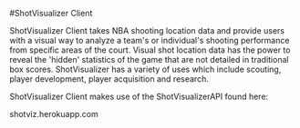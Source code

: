 #ShotVisualizer Client

ShotVisualizer Client takes NBA shooting location data and provide users with a visual way to analyze a team's or individual's shooting performance from specific areas of the court. Visual shot location data has the power to reveal the 'hidden' statistics of the game that are not detailed in traditional box scores. ShotVisualizer has a variety of uses which include scouting, player development, player acquisition and research. 

ShotVisualizer Client makes use of the ShotVisualizerAPI found here:

shotviz.herokuapp.com


